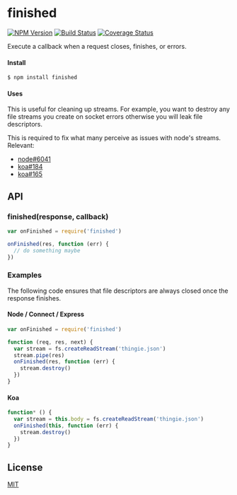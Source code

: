# finished

[![NPM Version](https://badge.fury.io/js/finished.svg)](http://badge.fury.io/js/finished)
[![Build Status](https://travis-ci.org/expressjs/finished.svg?branch=master)](https://travis-ci.org/expressjs/finished)
[![Coverage Status](https://img.shields.io/coveralls/expressjs/finished.svg?branch=master)](https://coveralls.io/r/expressjs/finished)

Execute a callback when a request closes, finishes, or errors.

#### Install

```sh
$ npm install finished
```

#### Uses

This is useful for cleaning up streams. For example, you want to destroy any file streams you create on socket errors otherwise you will leak file descriptors.

This is required to fix what many perceive as issues with node's streams. Relevant:

- [node#6041](https://github.com/joyent/node/issues/6041)
- [koa#184](https://github.com/koajs/koa/issues/184)
- [koa#165](https://github.com/koajs/koa/issues/165)

## API

### finished(response, callback)

```js
var onFinished = require('finished')

onFinished(res, function (err) {
  // do something maybe
})
```

### Examples

The following code ensures that file descriptors are always closed once the response finishes.

#### Node / Connect / Express

```js
var onFinished = require('finished')

function (req, res, next) {
  var stream = fs.createReadStream('thingie.json')
  stream.pipe(res)
  onFinished(res, function (err) {
    stream.destroy()
  })
}
```

#### Koa

```js
function* () {
  var stream = this.body = fs.createReadStream('thingie.json')
  onFinished(this, function (err) {
    stream.destroy()
  })
}
```

## License

[MIT](LICENSE)
